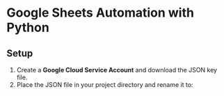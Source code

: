 # Google Sheets Automation with Python

## Setup
1. Create a **Google Cloud Service Account** and download the JSON key file.
2. Place the JSON file in your project directory and rename it to:
